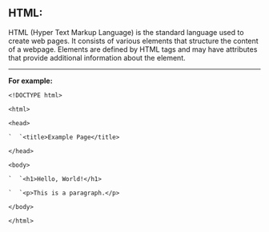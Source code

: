 ﻿## HTML: ##

HTML (Hyper Text Markup Language) is the standard language used to create web pages. It consists of various elements that structure the content of a webpage. Elements are defined by HTML tags and may have attributes that provide additional information about the element. 

---

**For example:**
~~~
<!DOCTYPE html>

<html>

<head>

`  `<title>Example Page</title>

</head>

<body>

`  `<h1>Hello, World!</h1>

`  `<p>This is a paragraph.</p>

</body>

</html>

~~~




